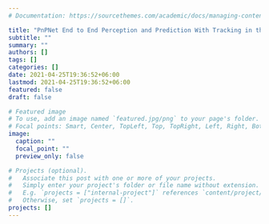 ```yaml
---
# Documentation: https://sourcethemes.com/academic/docs/managing-content/

title: "PnPNet End to End Perception and Prediction With Tracking in the Loop"
subtitle: ""
summary: ""
authors: []
tags: []
categories: []
date: 2021-04-25T19:36:52+06:00
lastmod: 2021-04-25T19:36:52+06:00
featured: false
draft: false

# Featured image
# To use, add an image named `featured.jpg/png` to your page's folder.
# Focal points: Smart, Center, TopLeft, Top, TopRight, Left, Right, BottomLeft, Bottom, BottomRight.
image:
  caption: ""
  focal_point: ""
  preview_only: false

# Projects (optional).
#   Associate this post with one or more of your projects.
#   Simply enter your project's folder or file name without extension.
#   E.g. `projects = ["internal-project"]` references `content/project/deep-learning/index.md`.
#   Otherwise, set `projects = []`.
projects: []
---
```

